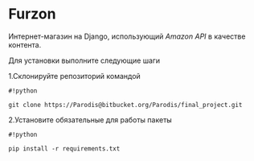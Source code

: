 # Furzon

Интернет-магазин на Django, использующий *Amazon API* в качестве контента.

Для установки выполните следующие шаги

1.Склонируйте репозиторий командой 
```
#!python

git clone https://Parodis@bitbucket.org/Parodis/final_project.git
```

2.Установите обязательные для работы пакеты 
```
#!python

pip install -r requirements.txt
```